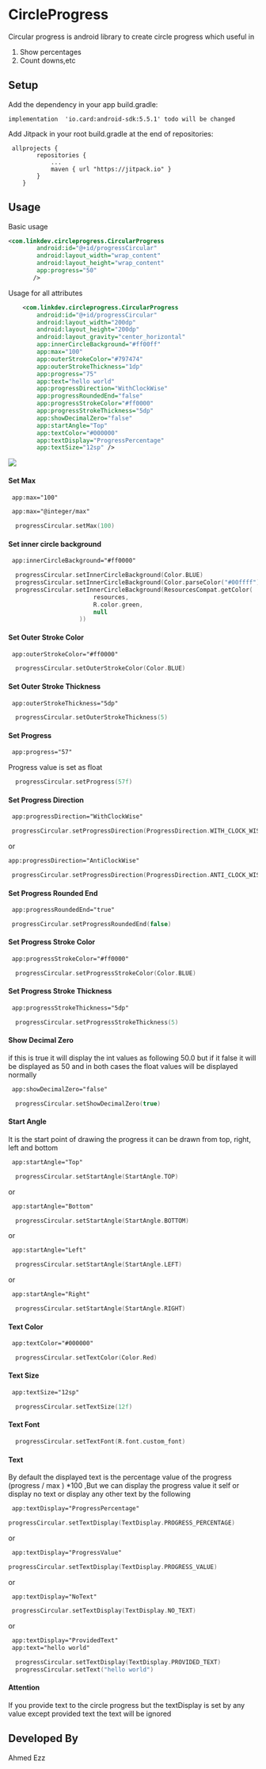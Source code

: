 # CircleProgress
Circular progress is android library to create circle progress which useful in

1.	Show percentages
2.	Count downs,etc

## Setup

Add the dependency in your app build.gradle:
```
implementation  'io.card:android-sdk:5.5.1' todo will be changed
```
Add Jitpack in your root build.gradle at the end of repositories:
```
 allprojects {
		repositories {
			...
			maven { url "https://jitpack.io" }
		}
	}
```
## Usage
Basic usage
```xml
<com.linkdev.circleprogress.CircularProgress
        android:id="@+id/progressCircular"
        android:layout_width="wrap_content"
        android:layout_height="wrap_content"
        app:progress="50"
       />
```
Usage for all attributes
```xml
    <com.linkdev.circleprogress.CircularProgress
        android:id="@+id/progressCircular"
        android:layout_width="200dp"
        android:layout_height="200dp"
        android:layout_gravity="center_horizontal"
        app:innerCircleBackground="#ff00ff"
        app:max="100"
        app:outerStrokeColor="#797474"
        app:outerStrokeThickness="1dp"
        app:progress="75"
        app:text="hello world"
        app:progressDirection="WithClockWise"
        app:progressRoundedEnd="false"
        app:progressStrokeColor="#ff0000"
        app:progressStrokeThickness="5dp"
        app:showDecimalZero="false"
        app:startAngle="Top"
        app:textColor="#000000"
        app:textDisplay="ProgressPercentage"
        app:textSize="12sp" />
```
![](images/circle_progress.gif)

#### Set Max
```xml
 app:max="100"
```
```xml
 app:max="@integer/max"
```
```kotlin
  progressCircular.setMax(100)
```
#### Set inner circle background
```xml
 app:innerCircleBackground="#ff0000"
```
```kotlin
  progressCircular.setInnerCircleBackground(Color.BLUE)
  progressCircular.setInnerCircleBackground(Color.parseColor("#00ffff"))
  progressCircular.setInnerCircleBackground(ResourcesCompat.getColor(
                        resources,
                        R.color.green,
                        null
                    ))
```
#### Set Outer Stroke Color
```xml
 app:outerStrokeColor="#ff0000"
```
```kotlin
  progressCircular.setOuterStrokeColor(Color.BLUE)
```

#### Set Outer Stroke Thickness
```xml
 app:outerStrokeThickness="5dp"
```
```kotlin
  progressCircular.setOuterStrokeThickness(5)
```
#### Set Progress
```xml
 app:progress="57"
```
Progress value is set as float
```kotlin
  progressCircular.setProgress(57f)
```
#### Set Progress Direction
```xml
 app:progressDirection="WithClockWise"
 ```
 ```kotlin
  progressCircular.setProgressDirection(ProgressDirection.WITH_CLOCK_WISE)
```
 or
```xml
app:progressDirection="AntiClockWise"
```
 ```kotlin
  progressCircular.setProgressDirection(ProgressDirection.ANTI_CLOCK_WISE)
```
#### Set Progress Rounded End
```xml
 app:progressRoundedEnd="true"
 ```
 ```kotlin
  progressCircular.setProgressRoundedEnd(false)
```
#### Set Progress Stroke Color
```xml
 app:progressStrokeColor="#ff0000"
```
```kotlin
  progressCircular.setProgressStrokeColor(Color.BLUE)
```

 #### Set Progress Stroke Thickness
```xml
 app:progressStrokeThickness="5dp"
```
```kotlin
  progressCircular.setProgressStrokeThickness(5)
```
#### Show Decimal Zero
if this is true it will display the int values as following 50.0 but if
it false it will be displayed as 50 and in both cases the float values
will be displayed normally
```xml
 app:showDecimalZero="false"
```
```kotlin
  progressCircular.setShowDecimalZero(true)
```
#### Start Angle
It is the start point of drawing the progress it can be drawn from top,
right, left and bottom
```xml
 app:startAngle="Top"
```
```kotlin
  progressCircular.setStartAngle(StartAngle.TOP)
```
or
```xml
 app:startAngle="Bottom"
```
```kotlin
  progressCircular.setStartAngle(StartAngle.BOTTOM)
```
or
```xml
 app:startAngle="Left"
```
```kotlin
  progressCircular.setStartAngle(StartAngle.LEFT)
```
or
```xml
 app:startAngle="Right"
```
```kotlin
  progressCircular.setStartAngle(StartAngle.RIGHT)
```
#### Text Color
```xml
 app:textColor="#000000"
```
```kotlin
  progressCircular.setTextColor(Color.Red)
```
#### Text Size
```xml
 app:textSize="12sp"
```
```kotlin
  progressCircular.setTextSize(12f)
```
#### Text Font
```kotlin
  progressCircular.setTextFont(R.font.custom_font)
```
#### Text
By default the displayed text is the percentage value of the progress
(progress / max ) *100 ,But we can display the progress value it self or
display no text or display any other text by the following
```xml
 app:textDisplay="ProgressPercentage"
```
```kotlin
progressCircular.setTextDisplay(TextDisplay.PROGRESS_PERCENTAGE)
```
or
```xml
 app:textDisplay="ProgressValue"
```
```kotlin
progressCircular.setTextDisplay(TextDisplay.PROGRESS_VALUE)
```
or
```xml
 app:textDisplay="NoText"
```
```kotlin
 progressCircular.setTextDisplay(TextDisplay.NO_TEXT)
```
or
```xml
 app:textDisplay="ProvidedText"
 app:text="hello world"
```
```kotlin
  progressCircular.setTextDisplay(TextDisplay.PROVIDED_TEXT)
  progressCircular.setText("hello world")
```
#### Attention
If you provide text to the circle progress but the textDisplay is set by
any value except provided text the text will be ignored

## Developed By
Ahmed Ezz
